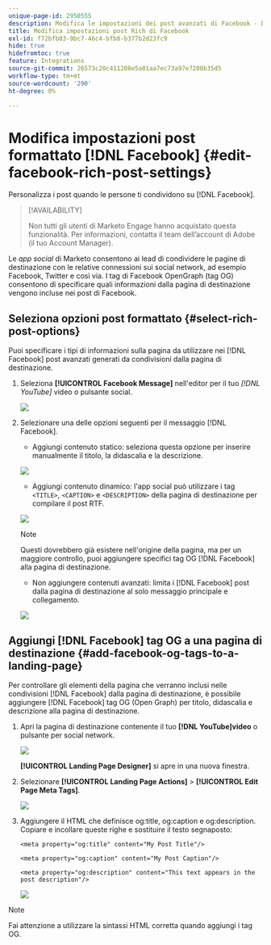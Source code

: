 ```yaml
---
unique-page-id: 2950555
description: Modifica le impostazioni dei post avanzati di Facebook - Documentazione di Marketo - Documentazione del prodotto
title: Modifica impostazioni post Rich di Facebook
exl-id: f72bfb03-9bc7-46c4-bfb8-b377b2d23fc9
hide: true
hidefromtoc: true
feature: Integrations
source-git-commit: 26573c20c411208e5a01aa7ec73a97e7208b35d5
workflow-type: tm+mt
source-wordcount: '290'
ht-degree: 0%

---
```


# Modifica impostazioni post formattato [!DNL Facebook] {#edit-facebook-rich-post-settings}

Personalizza i post quando le persone ti condividono su [!DNL Facebook].

>[!AVAILABILITY]
>
>Non tutti gli utenti di Marketo Engage hanno acquistato questa funzionalità. Per informazioni, contatta il team dell’account di Adobe (il tuo Account Manager).

Le _app social_ di Marketo consentono ai lead di condividere le pagine di destinazione con le relative connessioni sui social network, ad esempio Facebook, Twitter e così via. I tag di Facebook OpenGraph (tag OG) consentono di specificare quali informazioni dalla pagina di destinazione vengono incluse nei post di Facebook.

## Seleziona opzioni post formattato {#select-rich-post-options}

Puoi specificare i tipi di informazioni sulla pagina da utilizzare nei [!DNL Facebook] post avanzati generati da condivisioni dalla pagina di destinazione.

1. Seleziona **[!UICONTROL Facebook Message]** nell&#39;editor per il tuo **[!DNL YouTube*]* video o pulsante social.

   ![](assets/image2014-9-22-16-3a47-3a21.png)

1. Selezionare una delle opzioni seguenti per il messaggio [!DNL Facebook].

   * Aggiungi contenuto statico: seleziona questa opzione per inserire manualmente il titolo, la didascalia e la descrizione.

   ![](assets/image2014-9-22-16-3a48-3a0.png)

   * Aggiungi contenuto dinamico: l&#39;app social può utilizzare i tag `<TITLE>`, `<CAPTION>` e `<DESCRIPTION>` della pagina di destinazione per compilare il post RTF.

   ![](assets/image2014-9-22-16-3a48-3a9.png)

   >[!NOTE]
   >
   >Questi dovrebbero già esistere nell&#39;origine della pagina, ma per un maggiore controllo, puoi aggiungere specifici tag OG [!DNL Facebook] alla pagina di destinazione.

   * Non aggiungere contenuti avanzati: limita i [!DNL Facebook] post dalla pagina di destinazione al solo messaggio principale e collegamento.

   ![](assets/image2014-9-22-16-3a48-3a18.png)

## Aggiungi [!DNL Facebook] tag OG a una pagina di destinazione {#add-facebook-og-tags-to-a-landing-page}

Per controllare gli elementi della pagina che verranno inclusi nelle condivisioni [!DNL Facebook] dalla pagina di destinazione, è possibile aggiungere [!DNL Facebook] tag OG (Open Graph) per titolo, didascalia e descrizione alla pagina di destinazione.

1. Apri la pagina di destinazione contenente il tuo **[!DNL YouTube]video** o pulsante per social network.

   ![](assets/image2014-9-22-16-3a51-3a28.png)

   **[!UICONTROL Landing Page Designer]** si apre in una nuova finestra.

1. Selezionare **[!UICONTROL Landing Page Actions]** > **[!UICONTROL Edit Page Meta Tags]**.

   ![](assets/image2014-9-22-16-3a51-3a36.png)

1. Aggiungere il HTML che definisce og:title, og:caption e og:description. Copiare e incollare queste righe e sostituire il testo segnaposto:

   `<meta property="og:title" content="My Post Title"/>`

   `<meta property="og:caption" content="My Post Caption"/>`

   `<meta property="og:description" content="This text appears in the post description"/>`

   ![](assets/image2014-9-22-16-3a52-3a8.png)

>[!NOTE]
>
>Fai attenzione a utilizzare la sintassi HTML corretta quando aggiungi i tag OG.
